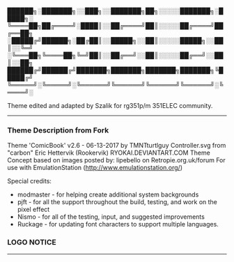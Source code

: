 
██████╗░███████╗░░███╗░░███████╗██╗░░░░░███████╗░█████╗░
╚════██╗██╔════╝░████║░░██╔════╝██║░░░░░██╔════╝██╔══██╗
░█████╔╝██████╗░██╔██║░░█████╗░░██║░░░░░█████╗░░██║░░╚═╝
░╚═══██╗╚════██╗╚═╝██║░░██╔══╝░░██║░░░░░██╔══╝░░██║░░██╗
██████╔╝██████╔╝███████╗███████╗███████╗███████╗╚█████╔╝
╚═════╝░╚═════╝░╚══════╝╚══════╝╚══════╝╚══════╝░╚════╝░

Theme edited and adapted by Szalik for rg351p/m 351ELEC community.

---

###  Theme Description from Fork

Theme 'ComicBook' v2.6 - 06-13-2017 by TMNTturtlguy
Controller.svg from "carbon" Eric Hettervik (Rookervik) RYOKAI.DEVIANTART.COM
Theme Concept based on images posted by: lipebello on Retropie.org.uk/forum
For use with EmulationStation (http://www.emulationstation.org/)

Special credits:
- modmaster - for helping create additional system backgrounds
- pjft - for all the support throughout the build, testing, and work on the pixel effect
- Nismo - for all of the testing, input, and suggested improvements
- Ruckage - for updating font characters to support multiple languages.

###  LOGO NOTICE

---

